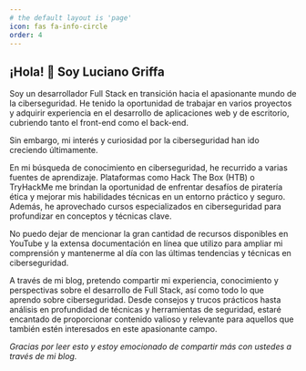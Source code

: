 ```yaml
---
# the default layout is 'page'
icon: fas fa-info-circle
order: 4
---
```


## ¡Hola! 👋 Soy Luciano Griffa

Soy un desarrollador Full Stack en transición hacia el apasionante mundo de la ciberseguridad. He tenido la oportunidad de trabajar en varios proyectos y adquirir experiencia en el desarrollo de aplicaciones web y de escritorio, cubriendo tanto el front-end como el back-end.

Sin embargo, mi interés y curiosidad por la ciberseguridad han ido creciendo últimamente.

En mi búsqueda de conocimiento en ciberseguridad, he recurrido a varias fuentes de aprendizaje. Plataformas como Hack The Box (HTB) o TryHackMe me brindan la oportunidad de enfrentar desafíos de piratería ética y mejorar mis habilidades técnicas en un entorno práctico y seguro. Además, he aprovechado cursos especializados en ciberseguridad para profundizar en conceptos y técnicas clave.

No puedo dejar de mencionar la gran cantidad de recursos disponibles en YouTube y la extensa documentación en línea que utilizo para ampliar mi comprensión y mantenerme al día con las últimas tendencias y técnicas en ciberseguridad.

A través de mi blog, pretendo compartir mi experiencia, conocimiento y perspectivas sobre el desarrollo de Full Stack, así como todo lo que aprendo sobre ciberseguridad. Desde consejos y trucos prácticos hasta análisis en profundidad de técnicas y herramientas de seguridad, estaré encantado de proporcionar contenido valioso y relevante para aquellos que también estén interesados en este apasionante campo.

*Gracias por leer esto y estoy emocionado de compartir más con ustedes a través de mi blog.*
